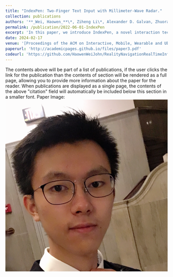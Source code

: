 ```yaml
---
title: "IndexPen: Two-Finger Text Input with Millimeter-Wave Radar."
collection: publications
authors: '**_Wei, Haowen_**\*, Ziheng Li\*, Alexander D. Galvan, Zhuoran Su, Xiao Zhang, Kaveh Pahlavan, and Erin T. Solovey.'
permalink: /publication/2022-06-01-IndexPen
excerpt: 'In this paper, we introduce IndexPen, a novel interaction technique for text input through two-finger in-air micro-gestures, enabling touch-free, effortless, tracking-based interaction, designed to mirror real-world writing. Our system is based on millimeter-wave radar sensing, and does not require instrumentation on the user. IndexPen can successfully identify 30 distinct gestures, representing the letters A-Z, as well as Space, Backspace, Enter, and a special Activation gesture to prevent unintentional input. Additionally, we include a noise class to differentiate gesture and non-gesture noise. We present our system design, including the radio frequency (RF) processing pipeline, classification model, and real-time detection algorithms. We further demonstrate our proof-of-concept system with data collected over ten days with five participants yielding 95.89% cross-validation accuracy on 31 classes (including noise). Moreover, we explore the learnability and adaptability of our system for real-world text input with 16 participants who are first-time users to IndexPen over five sessions. After each session, the pre-trained model from the previous five-user study is calibrated on the data collected so far for a new user through transfer learning. The F-1 score showed an average increase of 9.14% per session with the calibration, reaching an average of 88.3% on the last session across the 16 users. Meanwhile, we show that the users can type sentences with IndexPen at 86.2% accuracy, measured by string similarity. This work builds a foundation and vision for future interaction interfaces that could be enabled with this paradigm.'
date: 2024-02-17
venue: '[Proceedings of the ACM on Interactive, Mobile, Wearable and Ubiquitous Technologies 6, no. 2 (2022): 1-39.](https://dl.acm.org/doi/10.1145/3534601)'
paperurl: 'http://academicpages.github.io/files/paper3.pdf'
codeurl: 'https://github.com/HaowenWeiJohn/RealityNavigationRealTimeInference'
---
```


The contents above will be part of a list of publications, if the user clicks the link for the publication than the contents of section will be rendered as a full page, allowing you to provide more information about the paper for the reader. When publications are displayed as a single page, the contents of the above "citation" field will automatically be included below this section in a smaller font.
Paper Image: ![Paper Image](../images/avatar.png)

